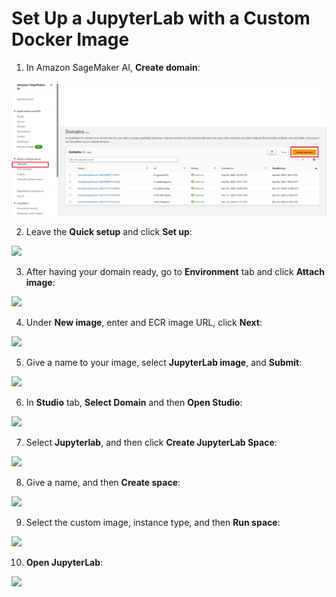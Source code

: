 # Set Up a JupyterLab with a Custom Docker Image

1. In Amazon SageMaker AI, **Create domain**:

![](/images/images_custom_kernel/Capture1.PNG)

2. Leave the **Quick setup** and click **Set up**:

![](/images/images-custom-kernel/Capture2.PNG)

3. After having your domain ready, go to **Environment** tab and click **Attach image**:

![](/images/images-custom-kernel/Capture3.PNG)

4. Under **New image**, enter and ECR image URL, click **Next**:

![](/images/images-custom-kernel/Capture4.PNG)

5. Give a name to your image, select **JupyterLab image**, and **Submit**:

![](/images/images-custom-kernel/Capture5.PNG)

6. In **Studio** tab, **Select Domain** and then **Open Studio**:

![](/images/images-custom-kernel/Capture6.PNG)

7. Select **Jupyterlab**, and then click **Create JupyterLab Space**:

![](/images/images-custom-kernel/Capture7.PNG)

8. Give a name, and then **Create space**:

![](/images/images-custom-kernel/Capture8.PNG)

9. Select the custom image, instance type, and then **Run space**:

![](/images/images-custom-kernel/Capture9.PNG)

10. **Open JupyterLab**:

![](/images/images-custom-kernel/Capture10.PNG)